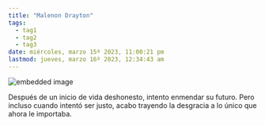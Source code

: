 ```yaml
---
title: "Malenon Drayton"
tags:
  - tag1
  - tag2
  - tag3
date: miércoles, marzo 15º 2023, 11:00:21 pm
lastmod: jueves, marzo 16º 2023, 12:34:43 am
---
```


![embedded image](https://assets.legendkeeper.com/e1be44f1-3856-4891-82c6-11cc0c63495c.png "Attachment")

Después de un inicio de vida deshonesto, intento enmendar su futuro. Pero incluso cuando intentó ser justo, acabo trayendo la desgracia a lo único que ahora le importaba.